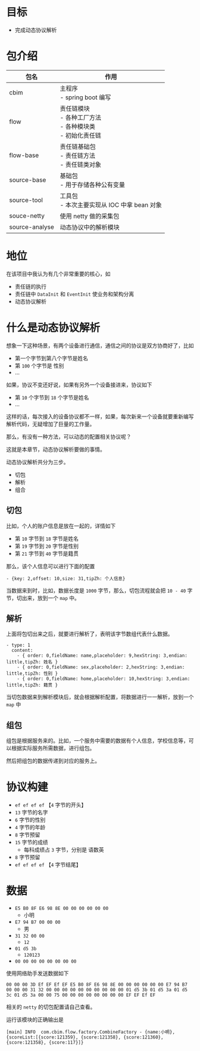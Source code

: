 # 目标

- 完成动态协议解析

# 包介绍

| 包名             | 作用                                             |
|----------------|------------------------------------------------|
| cbim           | 主程序<br/> - spring boot 编写                      |
| flow           | 责任链模块<br/> - 各种工厂方法<br/> - 各种模块类<br/> - 初始化责任链 |
| flow-base      | 责任链基础包<br/> - 责任链方法<br/> - 责任链类对象              |
| source-base    | 基础包<br/> - 用于存储各种公有变量                          |
| source-tool    | 工具包<br/> - 本次主要实现从 IOC 中拿 bean 对象              |
| souce-netty    | 使用 netty 做的采集包                                 |
| source-analyse | 动态协议中的解析模块                                     |

# 地位

在该项目中我认为有几个非常重要的核心，如

- 责任链的执行
- 责任链中 `DataInit` 和 `EventInit` 使业务和架构分离
- 动态协议解析

# 什么是动态协议解析

想象一下这种场景，有两个设备进行通信，通信之间的协议是双方协商好了，比如

- 第一个字节到第八个字节是姓名
- 第 `100` 个字节是 性别
- ...

如果，协议不变还好说，如果有另外一个设备接进来，协议如下

- 第 `10` 个字节到 `18` 个字节是姓名
- ...

这样的话，每次接入的设备协议都不一样，如果，每次新来一个设备就要重新编写解析代码，无疑增加了巨量的工作量。

那么，有没有一种方法，可以动态的配置相关协议呢？

这就是本章节，动态协议解析要做的事情。

动态协议解析共分为三步。

- 切包
- 解析
- 组合

## 切包

比如，个人的账户信息是放在一起的，详情如下

- 第 `10` 字节到 `18` 字节是姓名
- 第 `19` 字节到 `20` 字节是性别
- 第 `21` 字节到 `40` 字节是籍贯

那么，该个人信息可以进行下面的配置

```
- {key: 2,offset: 10,size: 31,tipZh: 个人信息}
```

当数据来到时，比如，数据长度是 `1000` 字节，那么，切包流程就会把 `10 - 40` 字节，切出来，放到一个 `map` 中。

## 解析

上面将包切出来之后，就要进行解析了，表明该字节数组代表什么数据。

```
- type: 1
  content:
    - { order: 0,fieldName: name,placeholder: 9,hexString: 3,endian: little,tipZh: 姓名 }
    - { order: 0,fieldName: sex,placeholder: 2,hexString: 3,endian: little,tipZh: 性别 }
    - { order: 0,fieldName: home,placeholder: 10,hexString: 3,endian: little,tipZh: 籍贯 }
```

当切包数据来到解析模块后，就会根据解析配置，将数据进行一一解析，放到一个 `map` 中

## 组包

组包是根据服务来的。比如，一个服务中需要的数据有个人信息，学校信息等，可以根据实际服务所需数据，进行组包。

然后把组包的数据传递到对应的服务上。

# 协议构建

- `ef ef ef ef` 【`4` 字节的开头】
- `13` 字节的名字
- `6` 字节的性别
- `4` 字节的年龄
- `8` 字节预留
- `15` 字节的成绩
    - 每科成绩占 `3` 字节，分别是 语数英
- `8` 字节预留
- `ef ef ef ef` 【`4` 字节结尾】

# 数据

- `E5 B0 8F E6 98 8E 00 00 00 00 00 00`
  - 小明
- `E7 94 B7 00 00 00`
  - 男
- `31 32 00 00`
  - `12`
- `01 d5 3b`      
  - `120123`
- `00 00 00 00 00 00 00 00`

使用网络助手发送数据如下

```
00 00 00 3D Ef EF Ef EF E5 B0 8F E6 98 8E 00 00 00 00 00 00 E7 94 B7 00 00 00 31 32 00 00 00 00 00 00 00 00 00 00 01 d5 3b 01 d5 3a 01 d5 3c 01 d5 3a 00 00 75 00 00 00 00 00 00 00 00 EF EF Ef EF
```

相关的 `netty` 的切包配置请自己查看。

运行该模块的正确输出是

```
[main] INFO  com.cbim.flow.factory.CombineFactory - {name:小明},{scoreList:[{score:121359}, {score:121358}, {score:121360}, {score:121358}, {score:117}]}
```
